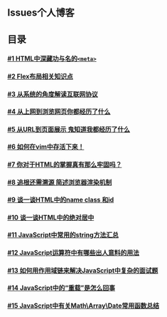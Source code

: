 ## Issues个人博客
## 目录
#### [#1 HTML中深藏功与名的`<meta>`](https://github.com/Jimbo-chen/blong/issues/1)
#### [#2 Flex布局相关知识点](https://github.com/Jimbo-chen/blong/issues/2)
#### [#3 从系统的角度解读互联网协议](https://github.com/Jimbo-chen/blong/issues/3)
#### [#4 从上网到浏览网页你都经历了什么](https://github.com/Jimbo-chen/blong/issues/4)
#### [#5 从URL到页面展示 鬼知道我都经历了什么](https://github.com/Jimbo-chen/blong/issues/5)
#### [#6 如何在vim中存活下来！](https://github.com/Jimbo-chen/blong/issues/6)
#### [#7 你对于HTML的掌握真有那么牢固吗？](https://github.com/Jimbo-chen/blong/issues/7)
#### [#8 追根还需溯源 简述浏览器渲染机制](https://github.com/Jimbo-chen/blong/issues/8)
#### [#9 谈一谈HTML中的name class 和id](https://github.com/Jimbo-chen/blong/issues/9)
#### [#10 谈一谈HTML中的绝对居中](https://github.com/Jimbo-chen/blong/issues/10)
#### [#11 JavaScript中常用的string方法汇总](https://github.com/Jimbo-chen/blong/issues/11)
#### [#12 JavaScript运算符中有哪些出人意料的用法](https://github.com/Jimbo-chen/blong/issues/12)
#### [#13 如何用作用域链来解决JavaScript中复杂的面试题](https://github.com/Jimbo-chen/blong/issues/13)
#### [#14 JavaScript中的“重载”是怎么回事](https://github.com/Jimbo-chen/blong/issues/14)
#### [#15 JavaScript中有关Math\Array\Date常用函数总结](https://github.com/Jimbo-chen/blong/issues/15)
